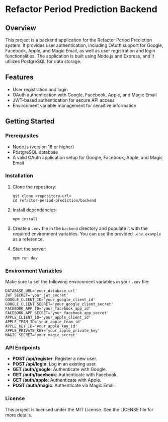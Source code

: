 # Refactor Period Prediction Backend

## Overview

This project is a backend application for the Refactor Period Prediction system. It provides user authentication, including OAuth support for Google, Facebook, Apple, and Magic Email, as well as user registration and login functionalities. The application is built using Node.js and Express, and it utilizes PostgreSQL for data storage.

## Features

- User registration and login
- OAuth authentication with Google, Facebook, Apple, and Magic Email
- JWT-based authentication for secure API access
- Environment variable management for sensitive information

## Getting Started

### Prerequisites

- Node.js (version 18 or higher)
- PostgreSQL database
- A valid OAuth application setup for Google, Facebook, Apple, and Magic Email

### Installation

1. Clone the repository:

   ```
   git clone <repository-url>
   cd refactor-period-prediction/backend
   ```

2. Install dependencies:

   ```
   npm install
   ```

3. Create a `.env` file in the `backend` directory and populate it with the required environment variables. You can use the provided `.env.example` as a reference.

4. Start the server:
   ```
   npm run dev
   ```

### Environment Variables

Make sure to set the following environment variables in your `.env` file:

```
DATABASE_URL='your_database_url'
JWT_SECRET='your_jwt_secret'
GOOGLE_CLIENT_ID='your_google_client_id'
GOOGLE_CLIENT_SECRET='your_google_client_secret'
FACEBOOK_APP_ID='your_facebook_app_id'
FACEBOOK_APP_SECRET='your_facebook_app_secret'
APPLE_CLIENT_ID='your_apple_client_id'
APPLE_TEAM_ID='your_apple_team_id'
APPLE_KEY_ID='your_apple_key_id'
APPLE_PRIVATE_KEY='your_apple_private_key'
MAGIC_SECRET='your_magic_secret'
```

### API Endpoints

- **POST /api/register**: Register a new user.
- **POST /api/login**: Log in an existing user.
- **GET /auth/google**: Authenticate with Google.
- **GET /auth/facebook**: Authenticate with Facebook.
- **GET /auth/apple**: Authenticate with Apple.
- **POST /auth/magic**: Authenticate via Magic Email.

### License

This project is licensed under the MIT License. See the LICENSE file for more details.
